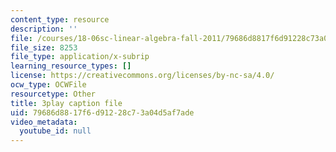 ```yaml
---
content_type: resource
description: ''
file: /courses/18-06sc-linear-algebra-fall-2011/79686d8817f6d91228c73a04d5af7ade_AmQcoopBUTk.srt
file_size: 8253
file_type: application/x-subrip
learning_resource_types: []
license: https://creativecommons.org/licenses/by-nc-sa/4.0/
ocw_type: OCWFile
resourcetype: Other
title: 3play caption file
uid: 79686d88-17f6-d912-28c7-3a04d5af7ade
video_metadata:
  youtube_id: null
---
```

